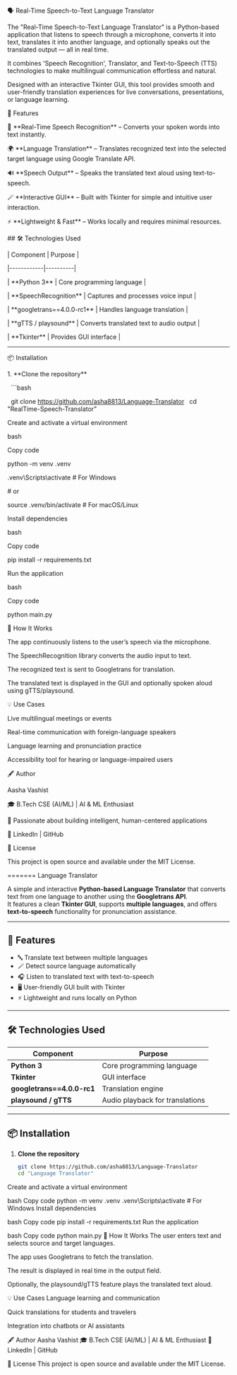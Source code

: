 🗣️ Real-Time Speech-to-Text Language Translator



The "Real-Time Speech-to-Text Language Translator" is a Python-based application that listens to speech through a microphone, converts it into text, translates it into another language, and optionally speaks out the translated output — all in real time.  



It combines 'Speech Recognition', Translator, and Text-to-Speech (TTS) technologies to make multilingual communication effortless and natural.  

Designed with an interactive Tkinter GUI, this tool provides smooth and user-friendly translation experiences for live conversations, presentations, or language learning.



🚀 Features


 🎤 \*\*Real-Time Speech Recognition\*\* – Converts your spoken words into text instantly.  

 🌍 \*\*Language Translation\*\* – Translates recognized text into the selected target language using Google Translate API.  

 🔊 \*\*Speech Output\*\* – Speaks the translated text aloud using text-to-speech.  

 🪄 \*\*Interactive GUI\*\* – Built with Tkinter for simple and intuitive user interaction.  

 ⚡ \*\*Lightweight \& Fast\*\* – Works locally and requires minimal resources.  






\## 🛠️ Technologies Used



| Component | Purpose |

|------------|----------|

| \*\*Python 3\*\* | Core programming language |

| \*\*SpeechRecognition\*\* | Captures and processes voice input |

| \*\*googletrans==4.0.0-rc1\*\* | Handles language translation |

| \*\*gTTS / playsound\*\* | Converts translated text to audio output |

| \*\*Tkinter\*\* | Provides GUI interface |



---



📦 Installation



1\. \*\*Clone the repository\*\*

&nbsp;  ```bash

&nbsp;  git clone https://github.com/asha8813/Language-Translator
&nbsp;  cd "RealTime-Speech-Translator"

Create and activate a virtual environment



bash

Copy code

python -m venv .venv

.venv\\Scripts\\activate   # For Windows

\# or

source .venv/bin/activate  # For macOS/Linux

Install dependencies



bash

Copy code

pip install -r requirements.txt

Run the application



bash

Copy code

python main.py

🧠 How It Works

The app continuously listens to the user’s speech via the microphone.



The SpeechRecognition library converts the audio input to text.



The recognized text is sent to Googletrans for translation.



The translated text is displayed in the GUI and optionally spoken aloud using gTTS/playsound.



💡 Use Cases

Live multilingual meetings or events



Real-time communication with foreign-language speakers



Language learning and pronunciation practice



Accessibility tool for hearing or language-impaired users



🖋️ Author

Aasha Vashist

🎓 B.Tech CSE (AI/ML) | AI \& ML Enthusiast

💬 Passionate about building intelligent, human-centered applications

🔗 LinkedIn | GitHub



🪪 License

This project is open source and available under the MIT License.

=======
Language Translator

A simple and interactive **Python-based Language Translator** that converts text from one language to another using the **Googletrans API**.  
It features a clean **Tkinter GUI**, supports **multiple languages**, and offers **text-to-speech** functionality for pronunciation assistance.

---

## 🚀 Features

- 🔤 Translate text between multiple languages  
- 🪄 Detect source language automatically  
- 🎧 Listen to translated text with text-to-speech  
- 🖥️ User-friendly GUI built with Tkinter  
- ⚡ Lightweight and runs locally on Python

---

## 🛠️ Technologies Used

| Component | Purpose |
|------------|----------|
| **Python 3** | Core programming language |
| **Tkinter** | GUI interface |
| **googletrans==4.0.0-rc1** | Translation engine |
| **playsound / gTTS** | Audio playback for translations |

---

## 📦 Installation

1. **Clone the repository**
   ```bash
   git clone https://github.com/asha8813/Language-Translator
   cd "Language Translator"
Create and activate a virtual environment

bash
Copy code
python -m venv .venv
.venv\Scripts\activate   # For Windows
Install dependencies

bash
Copy code
pip install -r requirements.txt
Run the application

bash
Copy code
python main.py
🧠 How It Works
The user enters text and selects source and target languages.

The app uses Googletrans to fetch the translation.

The result is displayed in real time in the output field.

Optionally, the playsound/gTTS feature plays the translated text aloud.

💡 Use Cases
Language learning and communication

Quick translations for students and travelers

Integration into chatbots or AI assistants

🖋️ Author
Aasha Vashist
🎓 B.Tech CSE (AI/ML) | AI & ML Enthusiast
🔗 LinkedIn | GitHub

🪪 License
This project is open source and available under the MIT License.

